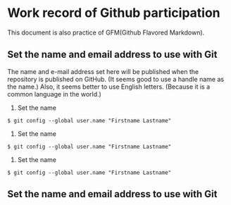 # Work record of Github participation
This document is also practice of GFM(Github Flavored Markdown).
## Set the name and email address to use with Git
The name and e-mail address set here will be published when the repository is published on GitHub.
(It seems good to use a handle name as the name.)
Also, it seems better to use English letters. (Because it is a common language in the world.) 
1. Set the name
```console
$ git config --global user.name "Firstname Lastname"
```
1. Set the name
```console
$ git config --global user.name "Firstname Lastname"
```
1. Set the name
```console
$ git config --global user.name "Firstname Lastname"
```
## Set the name and email address to use with Git
